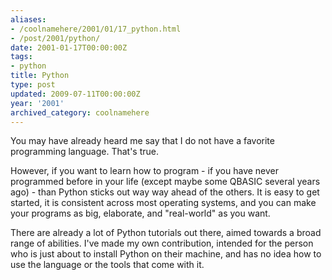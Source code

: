 ```yaml
---
aliases:
- /coolnamehere/2001/01/17_python.html
- /post/2001/python/
date: 2001-01-17T00:00:00Z
tags:
- python
title: Python
type: post
updated: 2009-07-11T00:00:00Z
year: '2001'
archived_category: coolnamehere
---
```

<!-- TEASER_END -->
You may have already heard me say that I do not have a favorite programming 
language. That's true.

However, if you want to learn how to program - if you have never programmed 
before in your life (except maybe some QBASIC several years ago) - than Python 
sticks out way way ahead of the others. It is easy to get started, it is 
consistent across most operating systems, and you can make your programs as 
big, elaborate, and "real-world" as you want.

There are already a lot of Python tutorials out there, aimed towards a broad 
range of abilities. I've made my own contribution, intended for the person who 
is just about to install Python on their machine, and has no idea how to use 
the language or the tools that come with it.


